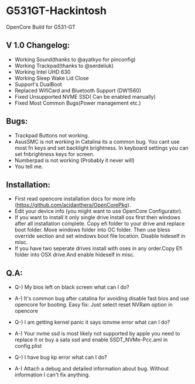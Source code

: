 # G531GT-Hackintosh
OpenCore Build for G531-GT

## V 1.0 Changelog:
- Working Sound(thanks to @ayatkyo for pinconfig)
- Working Trackpad(thanks to @serdeliuk)
- Working Intel UHD 630
- Working Sleep Wake Lid Close
- Support's DualBoot
- Replaced WifiCard and Bluetooth Support (DW1560)
- Fixed Unsupported NVME SSD( Can be enabled manually)
- Fixed Most Common Bugs(Power management etc.)

## Bugs:
- Trackpad Buttons not working.
- AsusSMC is not working in Catalina its a common bug. You cant use most fn keys and set backlight brightness. In keyboard
settings you can set fnbrightness keys for screen.
- Numberpad is not working (Probably it never will)
- You tell me.

## Installation:
- First read opencore installation docs for more info (https://github.com/acidanthera/OpenCorePkg). 
- Edit your device info (you might want to use OpenCore Configurator).
- If you want to install it only single drive install osx first then windows after all installation complete.
Copy efi folder to your drive and replace boot folder. Move windows folder into OC folder. Then use bless override
section and set windows boot file location. Disable hideself in misc.
- If you have two seperate drives install with oses in any order.Copy Efi folder into OSX drive.And enable hideself in misc.


## Q.A:
- Q-) My bios left on black screen what can I do? 
- A-) It's common bug after catalina for avoiding disable fast bios and use opencore for booting. 
Easy fix: Just select reset NVRam option in opencore

- Q-) I am getting kernel panic it says ionvme error what can I do?
- A-) Your nvme ssd is most likely not supported by apple you need to replace it or buy a sata ssd and enable SSDT_NVMe-Pcc.aml in config.plist

- Q-) I have bug kp error what can I do? 
- A-) Attach a debug and detailed information about bug. Without information I can't fix
anything.



